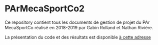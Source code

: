# PArMecaSportCo2

Ce repository contient tous les documents de gestion de projet du PAr MecaSportCo réalisé en 2018-2019 par Gabin Rolland et Nathan Rivière.

La présentation du code et des résultats est disponible [à cette adresse](https://github.com/AmigoCap/MecaSportCo)

